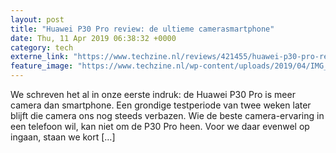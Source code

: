 ```yaml
---
layout: post
title: "Huawei P30 Pro review: de ultieme camerasmartphone"
date: Thu, 11 Apr 2019 06:38:32 +0000
category: tech
externe_link: "https://www.techzine.nl/reviews/421455/huawei-p30-pro-review-de-ultieme-camerasmartphone.html"
feature_image: "https://www.techzine.nl/wp-content/uploads/2019/04/IMG_20190311_121243.jpg"
---
```


We schreven het al in onze eerste indruk: de Huawei P30 Pro is meer camera dan smartphone. Een grondige testperiode van twee weken later blijft die camera ons nog steeds verbazen. Wie de beste camera-ervaring in een telefoon wil, kan niet om de P30 Pro heen. Voor we daar evenwel op ingaan, staan we kort [&#8230;]
